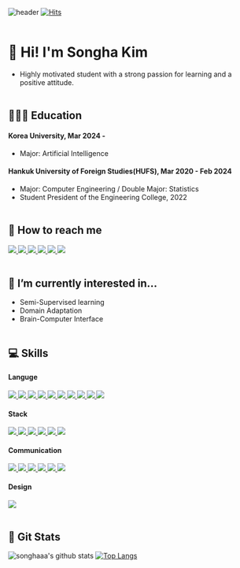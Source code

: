 ![header](https://capsule-render.vercel.app/api?type=waving&color=auto&height=250&section=header&text=Hi%20there👋🏻%20I'm%20songhaaa.&fontAlign=65&fontAlignY=40&fontSize=50&fontColor=927A78&animation=twinkling)
[![Hits](https://hits.seeyoufarm.com/api/count/incr/badge.svg?url=https%3A%2F%2Fgithub.com%2Fsonghaaa%2Fhit-counter&count_bg=%23CCB2F4&title_bg=%23555555&icon=&icon_color=%23FFFFFF&title=hits&edge_flat=false)](https://hits.seeyoufarm.com)
<br/><br/>
# 🐯 Hi! I'm Songha Kim
- Highly motivated student with a strong passion for learning and a positive attitude.
<br/><br/>

## 👩🏻‍🎓 Education
#### Korea University, Mar 2024 - 
- Major: Artificial Intelligence
#### Hankuk University of Foreign Studies(HUFS), Mar 2020 - Feb 2024
- Major: Computer Engineering / Double Major: Statistics
- Student President of the Engineering College, 2022
<br/><br/>

## 💌 How to reach me
<a href="https://img.shields.io/badge/thdgk0513@gmail.com-EA4335">
  <img src="https://img.shields.io/badge/thdgk0513@gmail.com-EA4335?style=flat-square&logo=gmail&logoColor=white&link=thdgk0513@gmail.com"/>
</a>
<a href="https://img.shields.io/badge/thdgk0513@naver.com-03C75A">
  <img src="https://img.shields.io/badge/thdgk0513@naver.com-03C75A?style=flat-square&logo=naver&logoColor=white&link=thdgk0513@naver.com"/>
</a>
<a href="https://www.instagram.com/songhaaa__/">
  <img src="https://img.shields.io/badge/Instagram-E4405F?style=flat-square&logo=instagram&logoColor=white&link=https://www.instagram.com/songhaaa__/"/>
</a>
<a href="https://www.linkedin.com/in/songhaaakim/">
  <img src="https://img.shields.io/badge/LinkedIn-0A66C2?style=flat-square&logo=linkedin&logoColor=white&link=https://www.linkedin.com/in/songhaaakim/"/>
</a>
<a href="https://velog.io/@songhaaa">
  <img src="https://img.shields.io/badge/Velog-11B48A?style=flat-square&logo=Vimeo&logoColor=white&link=https://velog.io/@songhaaa"/>
</a>
<a href="https://github.com/songhaaa">
  <img src="https://img.shields.io/badge/GitHub-181717?style=flat-square&logo=github&logoColor=white&link=https://github.com/songhaaa"/>
</a>
<br/><br/>

## 🌱 I’m currently interested in...
- Semi-Supervised learning
- Domain Adaptation
- Brain-Computer Interface
<br/><br/>

## 💻 Skills
#### Languge
<a href="https://img.shields.io/badge/Python-3776AB">
  <img src="https://img.shields.io/badge/Python-3776AB?style=flat-square&logo=python&logoColor=white&link=https://github.com/songhaaa"/>
</a> 
<a href="https://img.shields.io/badge/C-A8B9CC">
  <img src="https://img.shields.io/badge/C-A8B9CC?style=flat-square&logo=c&logoColor=white&link=https://github.com/songhaaa"/>
</a>
<a href="https://img.shields.io/badge/C++-00599C">
  <img src="https://img.shields.io/badge/C++-00599C?style=flat-square&logo=cplusplus&logoColor=white&link=https://github.com/songhaaa"/>
</a>
<a href="">
  <img src="https://img.shields.io/badge/Java-008B8B?style=flat-square&logo=&logoColor=white"/>
</a>
<a href="">
  <img src="https://img.shields.io/badge/SAS-4682B4?style=flat-square&logo=sas&logoColor=white"/>
</a>
<a href="https://img.shields.io/badge/R-276DC3">
  <img src="https://img.shields.io/badge/R-276DC3?style=flat-square&logo=r&logoColor=white"/>
</a>
<a href="https://img.shields.io/badge/MySQL-4479A1">
  <img src="https://img.shields.io/badge/MySQL-4479A1?style=flat-square&logo=mysql&logoColor=white"/>
</a>
<a href="https://img.shields.io/badge/HTML5-E34F26">
  <img src="https://img.shields.io/badge/HTML5-E34F26?style=flat-square&logo=html5&logoColor=white"/>
</a>
<a href="https://img.shields.io/badge/CSS3-1572B6">
  <img src="https://img.shields.io/badge/CSS3-1572B6?style=flat-square&logo=css3&logoColor=white"/>
</a>
<a href="https://img.shields.io/badge/JavaScript-F7DF1E">
  <img src="https://img.shields.io/badge/JavaScript-F7DF1E?style=flat-square&logo=javascript&logoColor=white"/>
</a>

#### Stack
<a href="https://img.shields.io/badge/Tensorflow-FF6F00">
  <img src="https://img.shields.io/badge/Tensorflow-FF6F00?style=flat-square&logo=tensorflow&logoColor=white"/>
</a>
<a href="https://img.shields.io/badge/Pytorch-EE4C2C">
  <img src="https://img.shields.io/badge/Pytorch-EE4C2C?style=flat-square&logo=pytorch&logoColor=white"/>
</a>
<a href="https://img.shields.io/badge/Arduino-00878F">
  <img src="https://img.shields.io/badge/Arduino-00878F?style=flat-square&logo=arduino&logoColor=white"/>
</a>
<a href="https://img.shields.io/badge/Linux-FCC624">
  <img src="https://img.shields.io/badge/Linux-FCC624?style=flat-square&logo=linux&logoColor=white"/>
</a>
<a href="https://img.shields.io/badge/Jupyter-F37626">
  <img src="https://img.shields.io/badge/Jupyter-F37626?style=flat-square&logo=jupyter&logoColor=white"/>
</a>
<a href="https://img.shields.io/badge/PyCharm-000000">
  <img src="https://img.shields.io/badge/PyCharm-000000?style=flat-square&logo=pycharm&logoColor=white"/>
</a>

#### Communication
<a href="https://github.com/songhaaa">
  <img src="https://img.shields.io/badge/GitHub-181717?style=flat-square&logo=github&logoColor=white&link=https://github.com/songhaaa"/>
</a>
<a href="https://img.shields.io/badge/Slack-4A154B">
  <img src="https://img.shields.io/badge/Slack-4A154B?style=flat-square&logo=slack&logoColor=white"/>
</a>
<a href="https://img.shields.io/badge/Notion-000000">
  <img src="https://img.shields.io/badge/Notion-000000?style=flat-square&logo=notion&logoColor=white"/>
</a>
<a href="https://img.shields.io/badge/Discord-5865F2">
  <img src="https://img.shields.io/badge/Discord-5865F2?style=flat-square&logo=discord&logoColor=white"/>
</a>
<a href="https://img.shields.io/badge/Google Drive-4285F4">
  <img src="https://img.shields.io/badge/Google Drive-4285F4?style=flat-square&logo=googledrive&logoColor=white"/>
</a>
<a href="https://img.shields.io/badge/Google Meet-00897B">
  <img src="https://img.shields.io/badge/Google Meet-00897B?style=flat-square&logo=googlemeet&logoColor=white"/>
</a>

#### Design
<a href="https://img.shields.io/badge/Figma-F24E1E">
  <img src="https://img.shields.io/badge/Figma-F24E1E?style=flat-square&logo=figma&logoColor=white"/>
</a>
<br/><br/>

## 🎯 Git Stats
![songhaaa's github stats](https://github-readme-stats.vercel.app/api?username=songhaaa&show=reviews,prs_merged,prs_merged_percentage_icons=true) [![Top Langs](https://github-readme-stats.vercel.app/api/top-langs/?username=songhaaa)](https://github.com/anuraghazra/github-readme-stats)

<!--
**songhaaa/songhaaa** is a ✨ _special_ ✨ repository because its `README.md` (this file) appears on your GitHub profile.

Here are some ideas to get you started:

- 🔭 I’m currently working on ...
- 🌱 I’m currently learning ...
- 👯 I’m looking to collaborate on ...
- 🤔 I’m looking for help with ...
- 💬 Ask me about ...
- 📫 How to reach me: ...
- 😄 Pronouns: ...
- ⚡ Fun fact: ...

## 🏆 Awards
- 2023 Capstone Design in Hankuk University of Foreign Studies 1st Place (27 teams)
<br/><br/>

## 🔭 Experience
#### Lab
- MAILAB,  July 2023 - Present: Work as Undergraduate Student under the supervision of Professor Tae-eui Kam at Korea University
- labHAI, March 2023 - June, 2023: Work as Undergraduate Student under the supervision of Professor Ikbeom Jang  at Hankuk University of Foreign Studies.
#### Teaching assistant
- Object Oriented Programming, September 2023 - December 2023: As a computer engineering major, I obtained an A+ and worked as an assistant in this course.
- Discrete Mathematics, March 2023 - June 2023: As a computer engineering major, I obtained an A+ and worked as an assistant in this course.
- Coding Zone, March 2023 - June 2023: Served as a supervisor for a basic training program aimed at enhancing students' Python skills. Provided one-on-one explanations of solutions to students.
- Advanced Python Programming, March 2022 - June 2022: Assisted in teaching and evaluating subjects held at the Seoul Campus of Hankuk University of Foreign Studies.
<br/><br/>


-->
